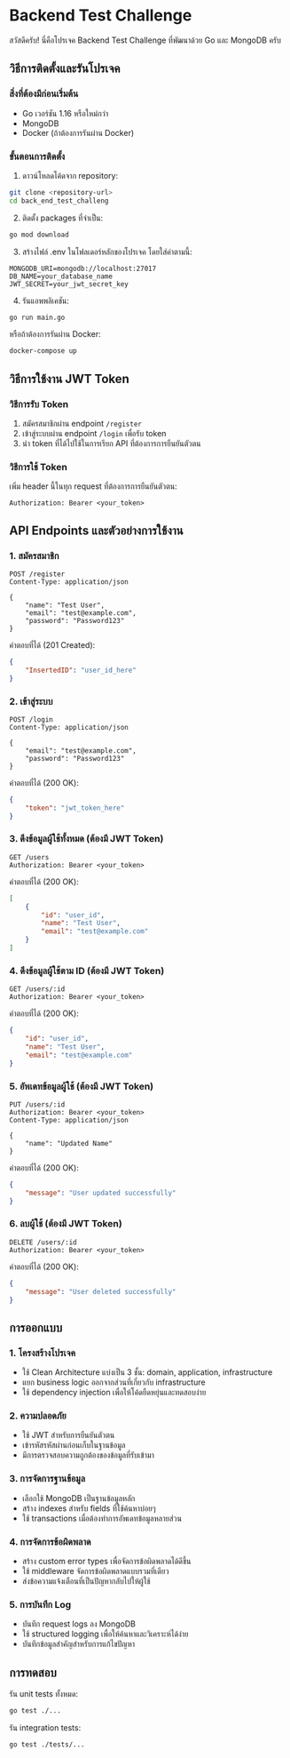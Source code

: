 # Backend Test Challenge

สวัสดีครับ! นี่คือโปรเจค Backend Test Challenge ที่พัฒนาด้วย Go และ MongoDB ครับ

## วิธีการติดตั้งและรันโปรเจค

### สิ่งที่ต้องมีก่อนเริ่มต้น
- Go เวอร์ชัน 1.16 หรือใหม่กว่า
- MongoDB
- Docker (ถ้าต้องการรันผ่าน Docker)

### ขั้นตอนการติดตั้ง
1. ดาวน์โหลดโค้ดจาก repository:
```bash
git clone <repository-url>
cd back_end_test_challeng
```

2. ติดตั้ง packages ที่จำเป็น:
```bash
go mod download
```

3. สร้างไฟล์ .env ในโฟลเดอร์หลักของโปรเจค โดยใส่ค่าตามนี้:
```env
MONGODB_URI=mongodb://localhost:27017
DB_NAME=your_database_name
JWT_SECRET=your_jwt_secret_key
```

4. รันแอพพลิเคชัน:
```bash
go run main.go
```

หรือถ้าต้องการรันผ่าน Docker:
```bash
docker-compose up
```

## วิธีการใช้งาน JWT Token

### วิธีการรับ Token
1. สมัครสมาชิกผ่าน endpoint `/register`
2. เข้าสู่ระบบผ่าน endpoint `/login` เพื่อรับ token
3. นำ token ที่ได้ไปใช้ในการเรียก API ที่ต้องการการยืนยันตัวตน

### วิธีการใช้ Token
เพิ่ม header นี้ในทุก request ที่ต้องการการยืนยันตัวตน:
```
Authorization: Bearer <your_token>
```

## API Endpoints และตัวอย่างการใช้งาน

### 1. สมัครสมาชิก
```http
POST /register
Content-Type: application/json

{
    "name": "Test User",
    "email": "test@example.com",
    "password": "Password123"
}
```

คำตอบที่ได้ (201 Created):
```json
{
    "InsertedID": "user_id_here"
}
```

### 2. เข้าสู่ระบบ
```http
POST /login
Content-Type: application/json

{
    "email": "test@example.com",
    "password": "Password123"
}
```

คำตอบที่ได้ (200 OK):
```json
{
    "token": "jwt_token_here"
}
```

### 3. ดึงข้อมูลผู้ใช้ทั้งหมด (ต้องมี JWT Token)
```http
GET /users
Authorization: Bearer <your_token>
```

คำตอบที่ได้ (200 OK):
```json
[
    {
        "id": "user_id",
        "name": "Test User",
        "email": "test@example.com"
    }
]
```

### 4. ดึงข้อมูลผู้ใช้ตาม ID (ต้องมี JWT Token)
```http
GET /users/:id
Authorization: Bearer <your_token>
```

คำตอบที่ได้ (200 OK):
```json
{
    "id": "user_id",
    "name": "Test User",
    "email": "test@example.com"
}
```

### 5. อัพเดทข้อมูลผู้ใช้ (ต้องมี JWT Token)
```http
PUT /users/:id
Authorization: Bearer <your_token>
Content-Type: application/json

{
    "name": "Updated Name"
}
```

คำตอบที่ได้ (200 OK):
```json
{
    "message": "User updated successfully"
}
```

### 6. ลบผู้ใช้ (ต้องมี JWT Token)
```http
DELETE /users/:id
Authorization: Bearer <your_token>
```

คำตอบที่ได้ (200 OK):
```json
{
    "message": "User deleted successfully"
}
```

## การออกแบบ

### 1. โครงสร้างโปรเจค
- ใช้ Clean Architecture แบ่งเป็น 3 ชั้น: domain, application, infrastructure
- แยก business logic ออกจากส่วนที่เกี่ยวกับ infrastructure
- ใช้ dependency injection เพื่อให้โค้ดยืดหยุ่นและทดสอบง่าย

### 2. ความปลอดภัย
- ใช้ JWT สำหรับการยืนยันตัวตน
- เข้ารหัสรหัสผ่านก่อนเก็บในฐานข้อมูล
- มีการตรวจสอบความถูกต้องของข้อมูลที่รับเข้ามา

### 3. การจัดการฐานข้อมูล
- เลือกใช้ MongoDB เป็นฐานข้อมูลหลัก
- สร้าง indexes สำหรับ fields ที่ใช้ค้นหาบ่อยๆ
- ใช้ transactions เมื่อต้องทำการอัพเดทข้อมูลหลายส่วน

### 4. การจัดการข้อผิดพลาด
- สร้าง custom error types เพื่อจัดการข้อผิดพลาดได้ดีขึ้น
- ใช้ middleware จัดการข้อผิดพลาดแบบรวมที่เดียว
- ส่งข้อความแจ้งเตือนที่เป็นปัญหากลับไปให้ผู้ใช้

### 5. การบันทึก Log
- บันทึก request logs ลง MongoDB
- ใช้ structured logging เพื่อให้ค้นหาและวิเคราะห์ได้ง่าย
- บันทึกข้อมูลสำคัญสำหรับการแก้ไขปัญหา

## การทดสอบ
รัน unit tests ทั้งหมด:
```bash
go test ./...
```

รัน integration tests:
```bash
go test ./tests/...
```
